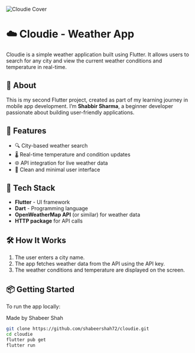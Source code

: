 
![Cloudie Cover](https://github.com/user-attachments/assets/9d74ddb3-fc4c-453a-b8c5-796a4774bacd)

# ☁️ Cloudie - Weather App

Cloudie is a simple weather application built using Flutter. It allows users to search for any city and view the current weather conditions and temperature in real-time.

## 🌟 About

This is my second Flutter project, created as part of my learning journey in mobile app development. I’m **Shabbir Sharma**, a beginner developer passionate about building user-friendly applications.

## 🔧 Features

- 🔍 City-based weather search
- 🌡️ Real-time temperature and condition updates
- 🌐 API integration for live weather data
- 🎨 Clean and minimal user interface

## 🚀 Tech Stack

- **Flutter** - UI framework
- **Dart** - Programming language
- **OpenWeatherMap API** (or similar) for weather data
- **HTTP package** for API calls

## 🛠️ How It Works

1. The user enters a city name.
2. The app fetches weather data from the API using the API key.
3. The weather conditions and temperature are displayed on the screen.


## 📦 Getting Started

To run the app locally:

Made by Shabeer Shah

```bash
git clone https://github.com/shabeershah72/cloudie.git
cd cloudie
flutter pub get
flutter run
